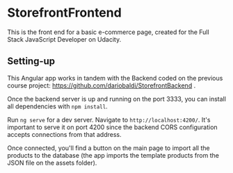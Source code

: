 # StorefrontFrontend

This is the front end for a basic e-commerce page, created for the Full Stack JavaScript Developer on Udacity.

## Setting-up

This Angular app works in tandem with the Backend coded on the previous course project: https://github.com/dariobaldi/StorefrontBackend .

Once the backend server is up and running on the port 3333, you can install all dependencies with `npm install`.

Run `ng serve` for a dev server. Navigate to `http://localhost:4200/`. It's important to serve it on port 4200 since the backend CORS configuration accepts connections from that address.

Once connected, you'll find a button on the main page to import all the products to the database (the app imports the template products from the JSON file on the assets folder).
